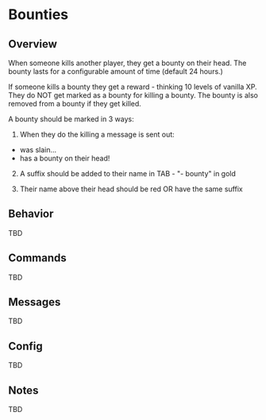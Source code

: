 # Bounties

## Overview

When someone kills another player, they get a bounty on their head. The bounty lasts for a configurable amount of time (default 24 hours.)

If someone kills a bounty they get a reward - thinking 10 levels of vanilla XP. They do NOT get marked as a bounty for killing a bounty. The bounty is also removed from a bounty if they get killed.

A bounty should be marked in 3 ways:

1. When they do the killing a message is sent out:
* <Victim> was slain...
* <Killer> has a bounty on their head!
  
2. A suffix should be added to their name in TAB - "- bounty" in gold
  
3. Their name above their head should be red OR have the same suffix

## Behavior

TBD

## Commands

TBD

## Messages

TBD

## Config

TBD

## Notes

TBD
